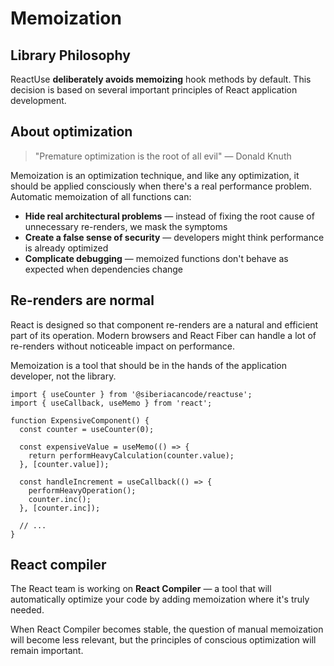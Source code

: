 # Memoization

## Library Philosophy

ReactUse **deliberately avoids memoizing** hook methods by default. This decision is based on several important principles of React application development.

## About optimization

> "Premature optimization is the root of all evil" — Donald Knuth

Memoization is an optimization technique, and like any optimization, it should be applied consciously when there's a real performance problem. Automatic memoization of all functions can:

- **Hide real architectural problems** — instead of fixing the root cause of unnecessary re-renders, we mask the symptoms
- **Create a false sense of security** — developers might think performance is already optimized
- **Complicate debugging** — memoized functions don't behave as expected when dependencies change

## Re-renders are normal

React is designed so that component re-renders are a natural and efficient part of its operation. Modern browsers and React Fiber can handle a lot of re-renders without noticeable impact on performance.

Memoization is a tool that should be in the hands of the application developer, not the library.

```tsx
import { useCounter } from '@siberiacancode/reactuse';
import { useCallback, useMemo } from 'react';

function ExpensiveComponent() {
  const counter = useCounter(0);

  const expensiveValue = useMemo(() => {
    return performHeavyCalculation(counter.value);
  }, [counter.value]);

  const handleIncrement = useCallback(() => {
    performHeavyOperation();
    counter.inc();
  }, [counter.inc]);

  // ...
}
```

## React compiler

The React team is working on **React Compiler** — a tool that will automatically optimize your code by adding memoization where it's truly needed.

When React Compiler becomes stable, the question of manual memoization will become less relevant, but the principles of conscious optimization will remain important.
